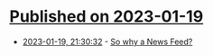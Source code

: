 # [Published on 2023-01-19](index.md)

* [2023-01-19, 21:30:32](https://news.ycombinator.com/item?id=34445888) - [So why a News Feed?](https://post.news/article/2KYjMzTY05WmEZmxJnG3PGqyVpz)
